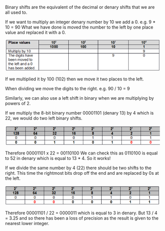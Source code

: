 Binary shifts are the equivalent of the decimal or denary shifts that we are all used to.

If we want to multiply an integer denary number by 10 we add a 0.
e.g. 9 * 10 = 90
What we have done is moved the number to the left by one place value and replaced it with a 0.

![](.guides/img/gridc.png)

If we multiplied it by 100 (102) then we move it two places to the left.

When dividing we move the digits to the right.
e.g. 90 / 10 = 9

Similarly, we can also use a left shift in binary when we are multiplying by powers of 2.

If we multiply the 8-bit binary number 00001101 (denary 13) by 4 which is 22, we would do two left binary shifts.

![](.guides/img/gridd.png)

Therefore 00001101 x 22 = 00110100
We can check this as 0110100 is equal to 52 in denary which is equal to 13 * 4.
So it works!


If we divide the same number by 4 (22) there should be two shifts to the right. This time the rightmost bits drop off the end and are replaced by 0s at the left.

![](.guides/img/gride.png)

Therefore 00001101 / 22 = 0000011 which is equal to 3 in denary.
But 13 / 4 = 3.25 and so there has been a loss of precision as the result is given to the nearest lower integer. 